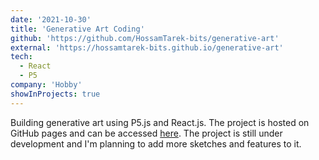```yaml
---
date: '2021-10-30'
title: 'Generative Art Coding'
github: 'https://github.com/HossamTarek-bits/generative-art'
external: 'https://hossamtarek-bits.github.io/generative-art'
tech:
  - React
  - P5
company: 'Hobby'
showInProjects: true
---
```


Building generative art using P5.js and React.js. The project is hosted on GitHub pages and can be accessed [here](https://hossamtarek-bits.github.io/generative-art). The project is still under development and I'm planning to add more sketches and features to it. 

